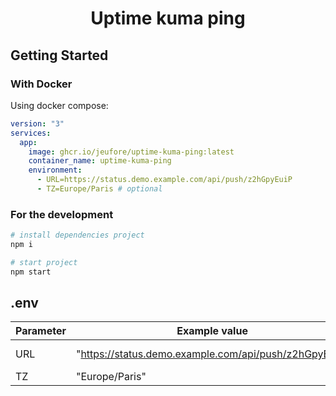 <h1 align="center">Uptime kuma ping</h1>

## Getting Started

### With Docker

Using docker compose:

```yaml
version: "3"
services:
  app:
    image: ghcr.io/jeufore/uptime-kuma-ping:latest
    container_name: uptime-kuma-ping
    environment:
      - URL=https://status.demo.example.com/api/push/z2hGpyEuiP
      - TZ=Europe/Paris # optional
```

### For the development

```bash
# install dependencies project
npm i

# start project
npm start
```

## .env
| Parameter             | Example value                                          | Description                               |
|-----------------------|--------------------------------------------------------|-------------------------------------------|
| URL                   | "https://status.demo.example.com/api/push/z2hGpyEuiP"  | Kuma push URL                             |
| TZ                    | "Europe/Paris"                                         | Timezone                                  |

<br/>

